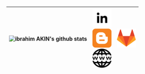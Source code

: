 |![ibrahim AKIN's github stats](https://github-readme-stats.vercel.app/api?username=ibrahimakin&show_icons=true&theme=tokyonight) | <a target="_blank" rel="noopener noreferrer" href="https://www.linkedin.com/in/ibrahim-AKIN"><img src="https://raw.githubusercontent.com/ibrahimakin/ibrahimAKIN/dev/icons/linkedin.svg" width="50"></a><br/><a target="_blank" rel="noopener noreferrer" href="https://ibrahim-akin.blogspot.com"><img src="https://raw.githubusercontent.com/ibrahimakin/ibrahimAKIN/master/images/blogger.png" width="50"></a> <br/> <a target="_blank" rel="noopener noreferrer" href="https://ibrahimakin.github.io"><img src="https://raw.githubusercontent.com/ibrahimakin/ibrahimAKIN/master/images/web.png" width="50"></a> |<a target="_blank" rel="noopener noreferrer" href="https://gitlab.com/ibrahimAKIN"><img src="https://raw.githubusercontent.com/ibrahimakin/ibrahimAKIN/master/images/gitlab.png" width="50"></a>|
|--|--|--|